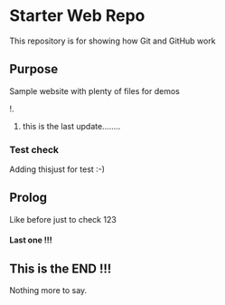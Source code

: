 # Starter Web Repo

This repository is for showing how Git and GitHub work

## Purpose

Sample website with plenty of files for demos

!.
1. this is the last update........
### Test check 
Adding thisjust for test
:-)


## Prolog
Like before just to check
123

#### Last one !!!


## This is the END !!!

Nothing more to say.

